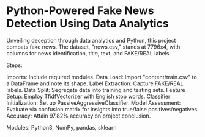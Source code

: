 # Python-Powered Fake News Detection Using Data Analytics

Unveiling deception through data analytics and Python, this project combats fake news. The dataset, "news.csv," stands at 7796x4, with columns for news identification, title, text, and FAKE/REAL labels.

Steps:

Imports: Include required modules.
Data Load: Import "content/train.csv" to a DataFrame and note its shape.
Label Extraction: Capture FAKE/REAL labels.
Data Split: Segregate data into training and testing sets.
Feature Setup: Employ TfidfVectorizer with English stop words.
Classifier Initialization: Set up PassiveAggressiveClassifier.
Model Assessment: Evaluate via confusion matrix for insights into true/false positives/negatives.
Accuracy: Attain 97.82% accuracy on project conclusion.

Modules: Python3, NumPy, pandas, sklearn
